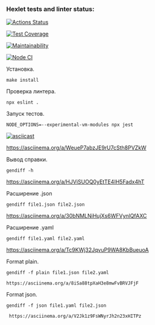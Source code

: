### Hexlet tests and linter status:
[![Actions Status](https://github.com/MarieMiatova/frontend-project-46/actions/workflows/hexlet-check.yml/badge.svg)](https://github.com/MarieMiatova/frontend-project-46/actions)

[![Test Coverage](https://api.codeclimate.com/v1/badges/84eaa40c07947cc372be/test_coverage)](https://codeclimate.com/github/MarieMiatova/frontend-project-46/test_coverage)


[![Maintainability](https://api.codeclimate.com/v1/badges/84eaa40c07947cc372be/maintainability)](https://codeclimate.com/github/MarieMiatova/frontend-project-46/maintainability)


[![Node CI](https://github.com/MarieMiatova/frontend-project-46/actions/workflows/main.yml/badge.svg)](https://github.com/MarieMiatova/frontend-project-46/actions/workflows/main.yml)


Установка.

    make install

Проверка линтера.

	npx eslint .

Запуск тестов.

    NODE_OPTIONS=--experimental-vm-modules npx jest

 [![asciicast](https://asciinema.org/a/WeueP7abzJE9rU7cSth8PVZkW.svg)](https://asciinema.org/a/WeueP7abzJE9rU7cSth8PVZkW)   

https://asciinema.org/a/WeueP7abzJE9rU7cSth8PVZkW    

Вывод справки.

    gendiff -h

https://asciinema.org/a/HJViSUOQ0yEtTE4IH5Fadx4hT    

Расширение .json

    gendiff file1.json file2.json    

https://asciinema.org/a/30bNMLNiHujXs6WFVynlQfAXC

Расширение .yaml

    gendiff file1.yaml file2.yaml

 https://asciinema.org/a/Tc9KWj32JqvuP9WA8KbBueuoA    


Format plain.

    gendiff -f plain file1.json file2.yaml

    https://asciinema.org/a/8iSa88tpXaH3e8mwFvBRVJFjF

Format json.

    gendiff -f json file1.yaml file2.json

     https://asciinema.org/a/V2Jk1z9FsWNyrJh2n23xHITPz
